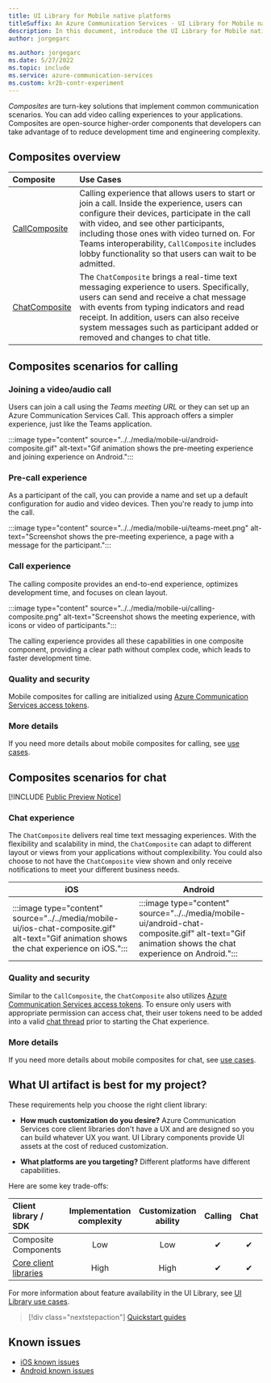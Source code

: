```yaml
---
title: UI Library for Mobile native platforms
titleSuffix: An Azure Communication Services - UI Library for Mobile native platforms
description: In this document, introduce the UI Library for Mobile native platforms
author: jorgegarc

ms.author: jorgegarc
ms.date: 5/27/2022
ms.topic: include
ms.service: azure-communication-services
ms.custom: kr2b-contr-experiment
---
```


*Composites* are turn-key solutions that implement common communication scenarios. You can add video calling experiences to your applications. Composites are open-source higher-order components that developers can take advantage of to reduce development time and engineering complexity.

## Composites overview

| Composite | Use Cases |
| :-------- | :-------- |
| [CallComposite](../../../quickstarts/ui-library/get-started-composites.md)  | Calling experience that allows users to start or join a call. Inside the experience, users can configure their devices, participate in the call with video, and see other participants, including those ones with video turned on. For Teams interoperability, `CallComposite` includes lobby functionality so that users can wait to be admitted. |
| [ChatComposite](../../../quickstarts/ui-library/get-started-chat-ui-library.md)  | The `ChatComposite` brings a real-time text messaging experience to users. Specifically, users can send and receive a chat message with events from typing indicators and read receipt. In addition, users can also receive system messages such as participant added or removed and changes to chat title. |

## Composites scenarios for calling

### Joining a video/audio call

Users can join a call using the *Teams meeting URL* or they can set up an Azure Communication Services Call. This approach offers a simpler experience, just like the Teams application.

:::image type="content" source="../../media/mobile-ui/android-composite.gif" alt-text="Gif animation shows the pre-meeting experience and joining experience on Android.":::

### Pre-call experience

As a participant of the call, you can provide a name and set up a default configuration for audio and video devices. Then you're ready to jump into the call.

:::image type="content" source="../../media/mobile-ui/teams-meet.png" alt-text="Screenshot shows the pre-meeting experience, a page with a message for the participant.":::

### Call experience

The calling composite provides an end-to-end experience, optimizes development time, and focuses on clean layout.  

:::image type="content" source="../../media/mobile-ui/calling-composite.png" alt-text="Screenshot shows the meeting experience, with icons or video of participants.":::

The calling experience provides all these capabilities in one composite component, providing a clear path without complex code, which leads to faster development time.

### Quality and security

Mobile composites for calling are initialized using [Azure Communication Services access tokens](../../../quickstarts/identity/access-tokens.md).

### More details

If you need more details about mobile composites for calling, see [use cases](../ui-library-use-cases.md#calling-use-cases).

## Composites scenarios for chat

[!INCLUDE [Public Preview Notice](../../../includes/public-preview-include.md)]

### Chat experience

The `ChatComposite` delivers real time text messaging experiences. With the flexibility and scalability in mind, the `ChatComposite` can adapt to different layout or views from your applications without complexibility. You could also choose to not have the `ChatComposite` view shown and only receive notifications to meet your different business needs. 

| iOS | Android |
| -------------------------------------------------------- | --------------------------------------------------------------- |
| :::image type="content" source="../../media/mobile-ui/ios-chat-composite.gif" alt-text="Gif animation shows the chat experience on iOS."::: | :::image type="content" source="../../media/mobile-ui/android-chat-composite.gif" alt-text="Gif animation shows the chat experience on Android.":::  |


### Quality and security

Similar to the `CallComposite`, the `ChatComposite` also utilizes [Azure Communication Services access tokens](../../../quickstarts/identity/access-tokens.md). To ensure only users with appropriate permission can access chat, their user tokens need to be added into a valid [chat thread](../../../quickstarts/chat/get-started.md) prior to starting the Chat experience. 

### More details

If you need more details about mobile composites for chat, see [use cases](../ui-library-use-cases.md#chat-use-cases).


## What UI artifact is best for my project?

These requirements help you choose the right client library:

- **How much customization do you desire?** Azure Communication Services core client libraries don't have a UX and are designed so you can build whatever UX you want. UI Library components provide UI assets at the cost of reduced customization.

- **What platforms are you targeting?** Different platforms have different capabilities.

Here are some key trade-offs:

| Client library / SDK  | Implementation complexity | Customization ability | Calling | Chat | [Teams interoperability](../../teams-interop.md) |
| :-------------------- | :-----------------------: | :-------------------: | :-----: | :-----: |:----------------------------------------------: |
| Composite Components  | Low                       | Low                   | ✔      | ✔  | ✔  |
| [Core client libraries](../../voice-video-calling/calling-sdk-features.md#detailed-capabilities) | High | High | ✔   | ✔   | ✔      |

For more information about feature availability in the UI Library, see [UI Library use cases](../ui-library-use-cases.md).

> [!div class="nextstepaction"]
> [Quickstart guides](../../../quickstarts/ui-library/get-started-composites.md)

## Known issues

- [iOS known issues](https://github.com/Azure/communication-ui-library-ios/wiki/Known-Issues)
- [Android known issues](https://github.com/Azure/communication-ui-library-android/wiki/Known-Issues)
